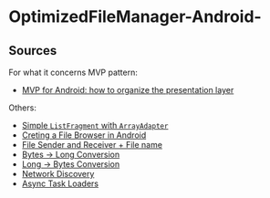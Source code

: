 # OptimizedFileManager-Android-

## Sources
For what it concerns MVP pattern:
- [MVP for Android: how to organize the presentation layer](http://antonioleiva.com/mvp-android/)

Others:
- [Simple `ListFragment` with `ArrayAdapter`](http://www.tutorialsbuzz.com/2014/05/android-listfragment-using-arrayadapter.html)  
- [Creting a File Browser in Android](http://forum.codecall.net/topic/79689-creating-a-file-browser-in-android/)
- [File Sender and Receiver + File name](http://www.adp-gmbh.ch/blog/2004/november/15.html)
- [Bytes -> Long  Conversion](http://stackoverflow.com/questions/1026761/how-to-convert-a-byte-array-to-its-numeric-value-java)
- [Long -> Bytes Conversion](http://stackoverflow.com/questions/4485128/how-do-i-convert-long-to-byte-and-back-in-java)
- [Network Discovery](http://michieldemey.be/blog/network-discovery-using-udp-broadcast/)
- [Async Task Loaders](https://developer.android.com/reference/android/content/AsyncTaskLoader.html)

